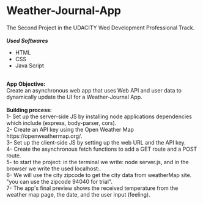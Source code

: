 # Weather-Journal-App
The Second Project in the UDACITY Wed Development Professional Track.<br>
<br>
<strong> <em> Used Softwares</em></strong><br>
<ul><li> HTML</li>
    <li> CSS</li>
    <li> Java Script</li>
  </ul><br>
  <strong> App Objective:</strong><br>
  Create an asynchronous web app that uses Web API and user data to dynamically update the UI for a Weather-Journal App.<br>
  <br>
  <strong> Building process:</strong><br>
  1- Set up the server-side JS by installing node applications dependencies which include (express, body-parser, cors).<br>
  2- Create an API key using the Open Weather Map https://openweathermap.org/.<br>
  3- Set up the client-side JS by setting up the web URL and the API key.<br>
  4- Create the asynchronous fetch functions to add a GET route and a POST route.<br>
  5- to start the project: in the terminal we write: node server.js, and in the browser we write the used localhost:<portnumber>.<br>
  6- We will use the city zipcode to get the city data from weatherMap site. "you can use the zipcode 94040 for trial".<br>
  7- The app's final preview shows the received temperature from the weather map page, the date, and the user input (feeling).<br>
